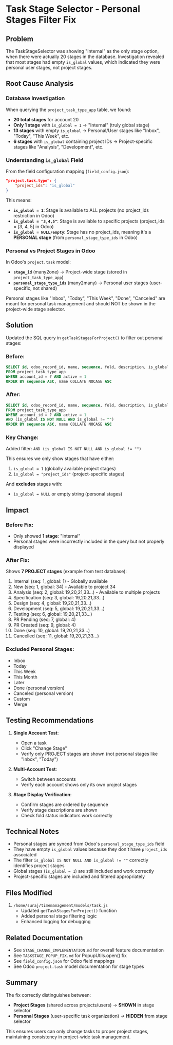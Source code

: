 # Task Stage Selector - Personal Stages Filter Fix

## Problem
The TaskStageSelector was showing "Internal" as the only stage option, when there were actually 20 stages in the database. Investigation revealed that most stages had empty `is_global` values, which indicated they were personal user stages, not project stages.

## Root Cause Analysis

### Database Investigation
When querying the `project_task_type_app` table, we found:
- **20 total stages** for account 20
- **Only 1 stage** with `is_global = 1` → "Internal" (truly global stage)
- **13 stages** with empty `is_global` → Personal/User stages like "Inbox", "Today", "This Week", etc.
- **6 stages** with `is_global` containing project IDs → Project-specific stages like "Analysis", "Development", etc.

### Understanding `is_global` Field

From the field configuration mapping (`field_config.json`):
```json
"project.task.type": {
    "project_ids": "is_global"
}
```

This means:
- **`is_global = 1`**: Stage is available to ALL projects (no project_ids restriction in Odoo)
- **`is_global = "3,4,5"`**: Stage is available to specific projects (project_ids = [3, 4, 5] in Odoo)
- **`is_global = NULL/empty`**: Stage has no project_ids, meaning it's a **PERSONAL stage** (from `personal_stage_type_ids` in Odoo)

### Personal vs Project Stages in Odoo

In Odoo's `project.task` model:
- **`stage_id`** (many2one) → Project-wide stage (stored in `project_task_type_app`)
- **`personal_stage_type_ids`** (many2many) → Personal user stages (user-specific, not shared)

Personal stages like "Inbox", "Today", "This Week", "Done", "Canceled" are meant for personal task management and should NOT be shown in the project-wide stage selector.

## Solution

Updated the SQL query in `getTaskStagesForProject()` to filter out personal stages:

### Before:
```sql
SELECT id, odoo_record_id, name, sequence, fold, description, is_global 
FROM project_task_type_app 
WHERE account_id = ? AND active = 1 
ORDER BY sequence ASC, name COLLATE NOCASE ASC
```

### After:
```sql
SELECT id, odoo_record_id, name, sequence, fold, description, is_global 
FROM project_task_type_app 
WHERE account_id = ? AND active = 1 
AND (is_global IS NOT NULL AND is_global != "")
ORDER BY sequence ASC, name COLLATE NOCASE ASC
```

### Key Change:
Added filter: `AND (is_global IS NOT NULL AND is_global != "")`

This ensures we only show stages that have either:
1. `is_global = 1` (globally available project stages)
2. `is_global = "project_ids"` (project-specific stages)

And **excludes** stages with:
- `is_global = NULL` or empty string (personal stages)

## Impact

### Before Fix:
- Only showed **1 stage**: "Internal"
- Personal stages were incorrectly included in the query but not properly displayed

### After Fix:
Shows **7 PROJECT stages** (example from test database):
1. Internal (seq: 1, global: 1) - Globally available
2. New (seq: 1, global: 34) - Available to project 34
3. Analysis (seq: 2, global: 19,20,21,33...) - Available to multiple projects
4. Specification (seq: 3, global: 19,20,21,33...)
5. Design (seq: 4, global: 19,20,21,33...)
6. Development (seq: 5, global: 19,20,21,33...)
7. Testing (seq: 6, global: 19,20,21,33...)
8. PR Pending (seq: 7, global: 4)
9. PR Created (seq: 9, global: 4)
10. Done (seq: 10, global: 19,20,21,33...)
11. Cancelled (seq: 11, global: 19,20,21,33...)

### Excluded Personal Stages:
- Inbox
- Today
- This Week
- This Month
- Later
- Done (personal version)
- Canceled (personal version)
- Custom
- Merge

## Testing Recommendations

1. **Single Account Test**:
   - Open a task
   - Click "Change Stage"
   - Verify only PROJECT stages are shown (not personal stages like "Inbox", "Today")

2. **Multi-Account Test**:
   - Switch between accounts
   - Verify each account shows only its own project stages

3. **Stage Display Verification**:
   - Confirm stages are ordered by sequence
   - Verify stage descriptions are shown
   - Check fold status indicators work correctly

## Technical Notes

- Personal stages are synced from Odoo's `personal_stage_type_ids` field
- They have empty `is_global` values because they don't have `project_ids` associated
- The filter `is_global IS NOT NULL AND is_global != ""` correctly identifies project stages
- Global stages (`is_global = 1`) are still included and work correctly
- Project-specific stages are included and filtered appropriately

## Files Modified

1. `/home/suraj/timemanagement/models/task.js`
   - Updated `getTaskStagesForProject()` function
   - Added personal stage filtering logic
   - Enhanced logging for debugging

## Related Documentation

- See `STAGE_CHANGE_IMPLEMENTATION.md` for overall feature documentation
- See `TASKSTAGE_POPUP_FIX.md` for PopupUtils.open() fix
- See `field_config.json` for Odoo field mappings
- See Odoo `project.task` model documentation for stage types

## Summary

The fix correctly distinguishes between:
- **Project Stages** (shared across projects/users) → **SHOWN** in stage selector
- **Personal Stages** (user-specific task organization) → **HIDDEN** from stage selector

This ensures users can only change tasks to proper project stages, maintaining consistency in project-wide task management.
